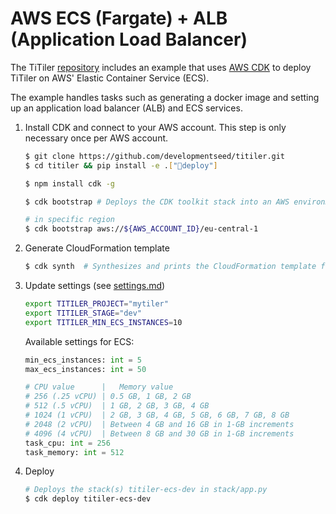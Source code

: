 # AWS ECS (Fargate) + ALB (Application Load Balancer)

The TiTiler [repository](https://github.com/developmentseed/titiler) includes an example that uses [AWS CDK](https://aws.amazon.com/cdk/) to deploy TiTiler on AWS' Elastic Container Service (ECS).

The example handles tasks such as generating a docker image and setting up an application load balancer (ALB) and ECS services.

1. Install CDK and connect to your AWS account. This step is only necessary once per AWS account.

    ```bash
    $ git clone https://github.com/developmentseed/titiler.git
    $ cd titiler && pip install -e .["deploy"]

    $ npm install cdk -g

    $ cdk bootstrap # Deploys the CDK toolkit stack into an AWS environment

    # in specific region
    $ cdk bootstrap aws://${AWS_ACCOUNT_ID}/eu-central-1
    ```

2. Generate CloudFormation template

    ```bash
    $ cdk synth  # Synthesizes and prints the CloudFormation template for this stack
    ```

3. Update settings (see [settings.md](deployement/settings.md))

    ```bash
    export TITILER_PROJECT="mytiler"
    export TITILER_STAGE="dev"
    export TITILER_MIN_ECS_INSTANCES=10
    ```

    Available settings for ECS:

    ```python
    min_ecs_instances: int = 5
    max_ecs_instances: int = 50

    # CPU value      |   Memory value
    # 256 (.25 vCPU) | 0.5 GB, 1 GB, 2 GB
    # 512 (.5 vCPU)  | 1 GB, 2 GB, 3 GB, 4 GB
    # 1024 (1 vCPU)  | 2 GB, 3 GB, 4 GB, 5 GB, 6 GB, 7 GB, 8 GB
    # 2048 (2 vCPU)  | Between 4 GB and 16 GB in 1-GB increments
    # 4096 (4 vCPU)  | Between 8 GB and 30 GB in 1-GB increments
    task_cpu: int = 256
    task_memory: int = 512
    ```

4. Deploy

    ```bash
    # Deploys the stack(s) titiler-ecs-dev in stack/app.py
    $ cdk deploy titiler-ecs-dev
    ```
